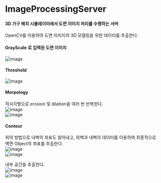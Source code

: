 # ImageProcessingServer

#### 3D 가구 배치 시뮬레이터에서 도면 이미지 처리를 수행하는 서버
OpenCV를 이용하여 도면 이미지의 3D 모델링을 위한 데이터를 추출한다.  

#### GrayScale 로 입력된 도면 이미지
![image](https://user-images.githubusercontent.com/59634669/144871541-808df15a-9403-4e54-a8e6-ae92aa4e738e.png)


#### Threshold
![image](https://user-images.githubusercontent.com/59634669/144871565-bd1060e7-63f0-4369-a695-73ef83b1dca5.png)


#### Morpology
직사각형으로 erosion 및 dilation을 여러 번 반복한다.  
![image](https://user-images.githubusercontent.com/59634669/144871602-7092fec1-9f77-4eff-8f4b-086ca63052d5.png)  
![image](https://user-images.githubusercontent.com/59634669/144871635-e6a56c5e-d191-40eb-a0af-f8cdb028fe96.png)


#### Contour
위의 방법으로 내벽의 좌표도 알아내고, 외벽과 내벽의 데이터를 이용하여 최종적으로 벽면 Object의 좌표를 추출한다.  
![image](https://user-images.githubusercontent.com/59634669/144872027-6af27a95-09b3-451b-826a-0dde57c37a07.png)  
![image](https://user-images.githubusercontent.com/59634669/144872037-ff009e3d-0a93-48d0-8a4a-8e715dd78d3c.png)

내부 공간을 추출한다.  
![image](https://user-images.githubusercontent.com/59634669/144872255-87f74d9b-4818-45de-9a54-e13bfa1d68e4.png)  
![image](https://user-images.githubusercontent.com/59634669/144872266-d81e744e-8f19-485e-baf2-770f0f81387b.png)

